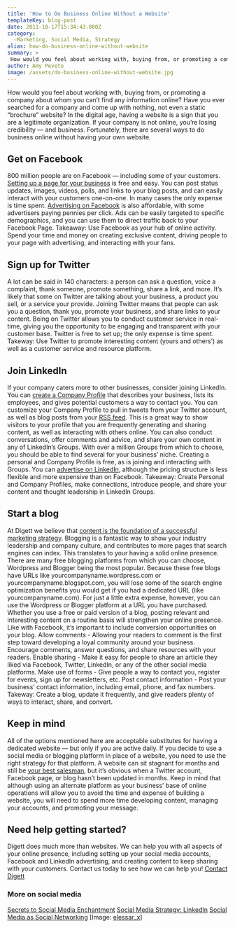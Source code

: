 ```yaml
---
title: 'How to Do Business Online Without a Website'
templateKey: blog-post
date: 2011-10-17T15:34:43.000Z
category: 
  -Marketing, Social Media, Strategy
alias: how-do-business-online-without-website
summary: > 
 How would you feel about working with, buying from, or promoting a company about whom you can’t find any information online? Have you ever searched for a company and come up with nothing, not even a static "brochure" website? In the digital age, having a website is a sign that you are a legitimate organization. If your company is not online, you’re losing credibility — and business.
author: Amy Peveto
image: /assets/do-business-online-without-website.jpg
---
```


How would you feel about working with, buying from, or promoting a company about whom you can’t find any information online? Have you ever searched for a company and come up with nothing, not even a static “brochure” website? In the digital age, having a website is a sign that you are a legitimate organization. If your company is not online, you’re losing credibility — and business. Fortunately, there are several ways to do business online without having your own website.

Get on Facebook
---------------

800 million people are on Facebook — including some of your customers. [Setting up a page for your business](https://facebook-inc.box.com/shared/9e5jiyl843) is free and easy. You can post status updates, images, videos, polls, and links to your blog posts, and can easily interact with your customers one-on-one. In many cases the only expense is time spent. [Advertising on Facebook](https://www.facebook.com/advertising/?campaign_id=402047449186&placement=pflo&extra_1=0) is also affordable, with some advertisers paying pennies per click. Ads can be easily targeted to specific demographics, and you can use them to direct traffic back to your Facebook Page. Takeaway: Use Facebook as your hub of online activity. Spend your time and money on creating exclusive content, driving people to your page with advertising, and interacting with your fans.

Sign up for Twitter
-------------------

A lot can be said in 140 characters: a person can ask a question, voice a complaint, thank someone, promote something, share a link, and more. It’s likely that some on Twitter are talking about your business, a product you sell, or a service your provide. Joining Twitter means that people can ask you a question, thank you, promote your business, and share links to your content. Being on Twitter allows you to conduct customer service in real-time, giving you the opportunity to be engaging and transparent with your customer base. Twitter is free to set up; the only expense is time spent. Takeway: Use Twitter to promote interesting content (yours and others’) as well as a customer service and resource platform.

Join LinkedIn
-------------

If your company caters more to other businesses, consider joining LinkedIn. You can [create a Company Profile](http://www.sitepoint.com/create-linkedin-company-profile/) that describes your business, lists its employees, and gives potential customers a way to contact you. You can customize your Company Profile to pull in tweets from your Twitter account, as well as blog posts from your [RSS feed](/blog/05/23/2011/what-rss-feed). This is a great way to show visitors to your profile that you are frequently generating and sharing content, as well as interacting with others online. You can also conduct conversations, offer comments and advice, and share your own content in any of LinkedIn’s Groups. With over a million Groups from which to choose, you should be able to find several for your business’ niche. Creating a personal and Company Profile is free, as is joining and interacting with Groups. You can [advertise on LinkedIn](http://www.linkedin.com/advertising), although the pricing structure is less flexible and more expensive than on Facebook. Takeaway: Create Personal and Company Profiles, make connections, introduce people, and share your content and thought leadership in LinkedIn Groups.

Start a blog
------------

At Digett we believe that [content is the foundation of a successful marketing strategy](/blog/10/11/2011/biggest-reason-your-inbound-marketing-strategy-failing). Blogging is a fantastic way to show your industry leadership and company culture, and contributes to more pages that search engines can index. This translates to your having a solid online presence. There are many free blogging platforms from which you can choose, Wordpress and Blogger being the most popular. Because these free blogs have URLs like yourcompanyname.wordpress.com or yourcompanyname.blogspot.com, you will lose some of the search engine optimization benefits you would get if you had a dedicated URL (like yourcompanyname.com). For just a little extra expense, however, you can use the Wordpress or Blogger platform at a URL you have purchased. Whether you use a free or paid version of a blog, posting relevant and interesting content on a routine basis will strengthen your online presence. Like with Facebook, it’s important to include conversion opportunities on your blog. Allow comments - Allowing your readers to comment is the first step toward developing a loyal community around your business. Encourage comments, answer questions, and share resources with your readers. Enable sharing - Make it easy for people to share an article they liked via Facebook, Twitter, LinkedIn, or any of the other social media platforms. Make use of forms - Give people a way to contact you, register for events, sign up for newsletters, etc. Post contact information - Post your business’ contact information, including email, phone, and fax numbers. Takeway: Create a blog, update it frequently, and give readers plenty of ways to interact, share, and convert.

Keep in mind
------------

All of the options mentioned here are acceptable substitutes for having a dedicated website — but only if you are active daily. If you decide to use a social media or blogging platform in place of a website, you need to use the right strategy for that platform. A website can sit stagnant for months and still be [your best salesman](/blog/06/21/2011/how-much-does-website-cost-why-30000-bargain), but it’s obvious when a Twitter account, Facebook page, or blog hasn’t been updated in months. Keep in mind that although using an alternate platform as your business’ base of online operations will allow you to avoid the time and expense of building a website, you will need to spend more time developing content, managing your accounts, and promoting your message.

Need help getting started?
--------------------------

Digett does much more than websites. We can help you with all aspects of your online presence, including setting up your social media accounts, Facebook and LinkedIn advertising, and creating content to keep sharing with your customers. Contact us today to see how we can help you! [Contact Digett](/contact-us)  

### More on social media

[Secrets to Social Media Enchantment](/blog/06/13/2011/secrets-social-media-enchantment) [Social Media Strategy: LinkedIn](/blog/03/16/2011/social-media-strategy-linkedin) [Social Media as Social Networking](/blog/03/30/2011/social-media-social-networking) \[Image: [elessar\_x](http://www.freeimages.com/photo/world-wide-web-1241919)\]